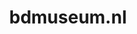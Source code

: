 ---
layout: post
title: "bdmuseum.nl"
internal_url: "/dutchgov/bdmuseum.nl.html"
subdomains_count: 13
all_subdomains_count: 14
urls_count: 6
ssl_rank: 0
http_rank: 46.333333333333
url_link: /data/bdmuseum.nl/urls.txt
all_subdomains_link: /data/bdmuseum.nl/all_subdomains.txt
subdomains_link: /data/bdmuseum.nl/subdomains.txt
categories: dutchgov
---